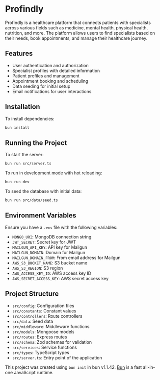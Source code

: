 # Profindly

Profindly is a healthcare platform that connects patients with specialists across various fields such as medicine, mental health, physical health, nutrition, and more. The platform allows users to find specialists based on their needs, book appointments, and manage their healthcare journey.

## Features

- User authentication and authorization
- Specialist profiles with detailed information
- Patient profiles and management
- Appointment booking and scheduling
- Data seeding for initial setup
- Email notifications for user interactions

## Installation

To install dependencies:

```bash
bun install
```

## Running the Project

To start the server:

```bash
bun run src/server.ts
```

To run in development mode with hot reloading:

```bash
bun run dev
```

To seed the database with initial data:

```bash
bun run src/data/seed.ts
```

## Environment Variables

Ensure you have a `.env` file with the following variables:

- `MONGO_URI`: MongoDB connection string
- `JWT_SECRET`: Secret key for JWT
- `MAILGUN_API_KEY`: API key for Mailgun
- `MAILGUN_DOMAIN`: Domain for Mailgun
- `MAILGUN_DOMAIN_FROM`: From email address for Mailgun
- `AWS_S3_BUCKET_NAME`: S3 bucket name
- `AWS_S3_REGION`: S3 region
- `AWS_ACCESS_KEY_ID`: AWS access key ID
- `AWS_SECRET_ACCESS_KEY`: AWS secret access key

## Project Structure

- `src/config`: Configuration files
- `src/constants`: Constant values
- `src/controllers`: Route controllers
- `src/data`: Seed data
- `src/middleware`: Middleware functions
- `src/models`: Mongoose models
- `src/routes`: Express routes
- `src/schema`: Zod schemas for validation
- `src/services`: Service functions
- `src/types`: TypeScript types
- `src/server.ts`: Entry point of the application

This project was created using `bun init` in bun v1.1.42. [Bun](https://bun.sh) is a fast all-in-one JavaScript runtime.